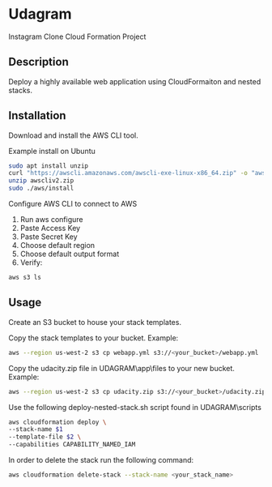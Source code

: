 # Udagram

Instagram Clone Cloud Formation Project 

## Description

Deploy a highly available web application using CloudFormaiton and nested stacks.

## Installation

Download and install the AWS CLI tool.

Example install on Ubuntu

```bash
sudo apt install unzip
curl "https://awscli.amazonaws.com/awscli-exe-linux-x86_64.zip" -o "awscliv2.zip"
unzip awscliv2.zip
sudo ./aws/install
```
Configure AWS CLI to connect to AWS

1. Run aws configure
2. Paste Access Key
3. Paste Secret Key
4. Choose default region
5. Choose default output format
6. Verify:
```bash
aws s3 ls
```

## Usage

Create an S3 bucket to house your stack templates.

Copy the stack templates to your bucket.
Example:
```bash
aws --region us-west-2 s3 cp webapp.yml s3://<your_bucket>/webapp.yml
```
Copy the udacity.zip file in UDAGRAM\app\files to your new bucket.
Example:
```bash
aws --region us-west-2 s3 cp udacity.zip s3://<your_bucket>/udacity.zip
```

Use the following deploy-nested-stack.sh script found in UDAGRAM\scripts
```bash
aws cloudformation deploy \
--stack-name $1
--template-file $2 \
--capabilities CAPABILITY_NAMED_IAM   
```

In order to delete the stack run the following command:
```bash
aws cloudformation delete-stack --stack-name <your_stack_name>
```

